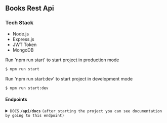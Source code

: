 ## Books Rest Api

### Tech Stack

- Node.js
- Express.js
- JWT Token
- MongoDB

Run 'npm run start' to start project in production mode

```bash
$ npm run start
```

Run 'npm run start:dev' to start project in development mode

```bash
$ npm run start:dev
```

#### Endpoints

<details>
 <summary><code>DOCS</code> <code><b>/api/docs</b></code> <code>(after starting the project you can see documentation by going to this endpoint)</code></summary>

